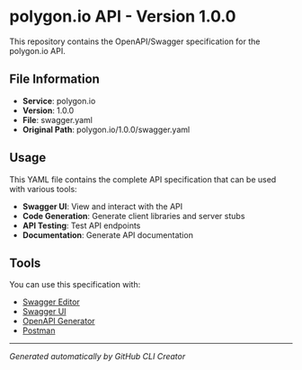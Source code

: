 # polygon.io API - Version 1.0.0

This repository contains the OpenAPI/Swagger specification for the polygon.io API.

## File Information

- **Service**: polygon.io
- **Version**: 1.0.0
- **File**: swagger.yaml
- **Original Path**: polygon.io/1.0.0/swagger.yaml

## Usage

This YAML file contains the complete API specification that can be used with various tools:

- **Swagger UI**: View and interact with the API
- **Code Generation**: Generate client libraries and server stubs
- **API Testing**: Test API endpoints
- **Documentation**: Generate API documentation

## Tools

You can use this specification with:

- [Swagger Editor](https://editor.swagger.io/)
- [Swagger UI](https://swagger.io/tools/swagger-ui/)
- [OpenAPI Generator](https://openapi-generator.tech/)
- [Postman](https://www.postman.com/)

---

*Generated automatically by GitHub CLI Creator*
